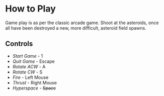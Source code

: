 
# How to Play

Game play is as per the classic arcade game.  Shoot at the asteroids, once all have been destroyed a new, more difficult, asteroid field spawns.

## Controls

* *Start Game* - 1
* *Quit Game* - Escape
* *Rotate ACW* - A
* *Rotate CW* - S
* *Fire* - Left Mouse
* *Thrust* - Right Mouse
* *Hyperspace* - ~~Space~~
